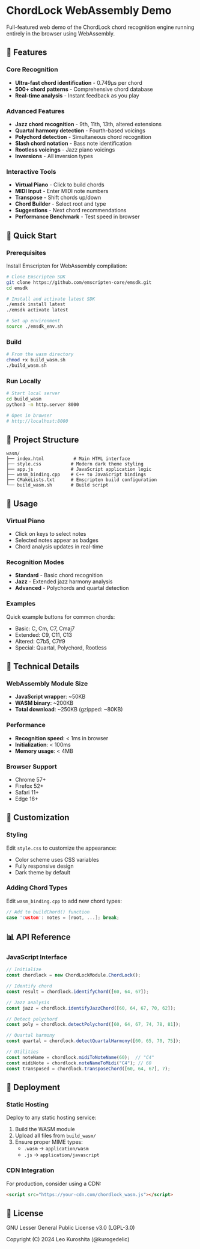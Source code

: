 # ChordLock WebAssembly Demo

Full-featured web demo of the ChordLock chord recognition engine running entirely in the browser using WebAssembly.

## 🎵 Features

### Core Recognition
- **Ultra-fast chord identification** - 0.749μs per chord
- **500+ chord patterns** - Comprehensive chord database
- **Real-time analysis** - Instant feedback as you play

### Advanced Features
- **Jazz chord recognition** - 9th, 11th, 13th, altered extensions
- **Quartal harmony detection** - Fourth-based voicings
- **Polychord detection** - Simultaneous chord recognition
- **Slash chord notation** - Bass note identification
- **Rootless voicings** - Jazz piano voicings
- **Inversions** - All inversion types

### Interactive Tools
- **Virtual Piano** - Click to build chords
- **MIDI Input** - Enter MIDI note numbers
- **Transpose** - Shift chords up/down
- **Chord Builder** - Select root and type
- **Suggestions** - Next chord recommendations
- **Performance Benchmark** - Test speed in browser

## 🚀 Quick Start

### Prerequisites
Install Emscripten for WebAssembly compilation:

```bash
# Clone Emscripten SDK
git clone https://github.com/emscripten-core/emsdk.git
cd emsdk

# Install and activate latest SDK
./emsdk install latest
./emsdk activate latest

# Set up environment
source ./emsdk_env.sh
```

### Build

```bash
# From the wasm directory
chmod +x build_wasm.sh
./build_wasm.sh
```

### Run Locally

```bash
# Start local server
cd build_wasm
python3 -m http.server 8000

# Open in browser
# http://localhost:8000
```

## 📁 Project Structure

```
wasm/
├── index.html           # Main HTML interface
├── style.css           # Modern dark theme styling
├── app.js              # JavaScript application logic
├── wasm_binding.cpp    # C++ to JavaScript bindings
├── CMakeLists.txt      # Emscripten build configuration
└── build_wasm.sh       # Build script
```

## 🎹 Usage

### Virtual Piano
- Click on keys to select notes
- Selected notes appear as badges
- Chord analysis updates in real-time

### Recognition Modes
- **Standard** - Basic chord recognition
- **Jazz** - Extended jazz harmony analysis
- **Advanced** - Polychords and quartal detection

### Examples
Quick example buttons for common chords:
- Basic: C, Cm, C7, Cmaj7
- Extended: C9, C11, C13
- Altered: C7b5, C7#9
- Special: Quartal, Polychord, Rootless

## 🔧 Technical Details

### WebAssembly Module Size
- **JavaScript wrapper**: ~50KB
- **WASM binary**: ~200KB
- **Total download**: ~250KB (gzipped: ~80KB)

### Performance
- **Recognition speed**: < 1ms in browser
- **Initialization**: < 100ms
- **Memory usage**: < 4MB

### Browser Support
- Chrome 57+
- Firefox 52+
- Safari 11+
- Edge 16+

## 🎨 Customization

### Styling
Edit `style.css` to customize the appearance:
- Color scheme uses CSS variables
- Fully responsive design
- Dark theme by default

### Adding Chord Types
Edit `wasm_binding.cpp` to add new chord types:
```cpp
// Add to buildChord() function
case 'custom': notes = [root, ...]; break;
```

## 📊 API Reference

### JavaScript Interface

```javascript
// Initialize
const chordlock = new ChordLockModule.ChordLock();

// Identify chord
const result = chordlock.identifyChord([60, 64, 67]);

// Jazz analysis
const jazz = chordlock.identifyJazzChord([60, 64, 67, 70, 62]);

// Detect polychord
const poly = chordlock.detectPolychord([60, 64, 67, 74, 78, 81]);

// Quartal harmony
const quartal = chordlock.detectQuartalHarmony([60, 65, 70, 75]);

// Utilities
const noteName = chordlock.midiToNoteName(60);  // "C4"
const midiNote = chordlock.noteNameToMidi("C4"); // 60
const transposed = chordlock.transposeChord([60, 64, 67], 7);
```

## 🚢 Deployment

### Static Hosting
Deploy to any static hosting service:
1. Build the WASM module
2. Upload all files from `build_wasm/`
3. Ensure proper MIME types:
   - `.wasm` → `application/wasm`
   - `.js` → `application/javascript`

### CDN Integration
For production, consider using a CDN:
```html
<script src="https://your-cdn.com/chordlock_wasm.js"></script>
```

## 📝 License

GNU Lesser General Public License v3.0 (LGPL-3.0)

Copyright (C) 2024 Leo Kuroshita (@kurogedelic)